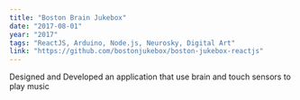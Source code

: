 ```yaml
---
title: "Boston Brain Jukebox"
date: "2017-08-01"
year: "2017"
tags: "ReactJS, Arduino, Node.js, Neurosky, Digital Art"
link: "https://github.com/bostonjukebox/boston-jukebox-reactjs"
---
```


Designed and Developed an application that use brain and touch sensors to play music
